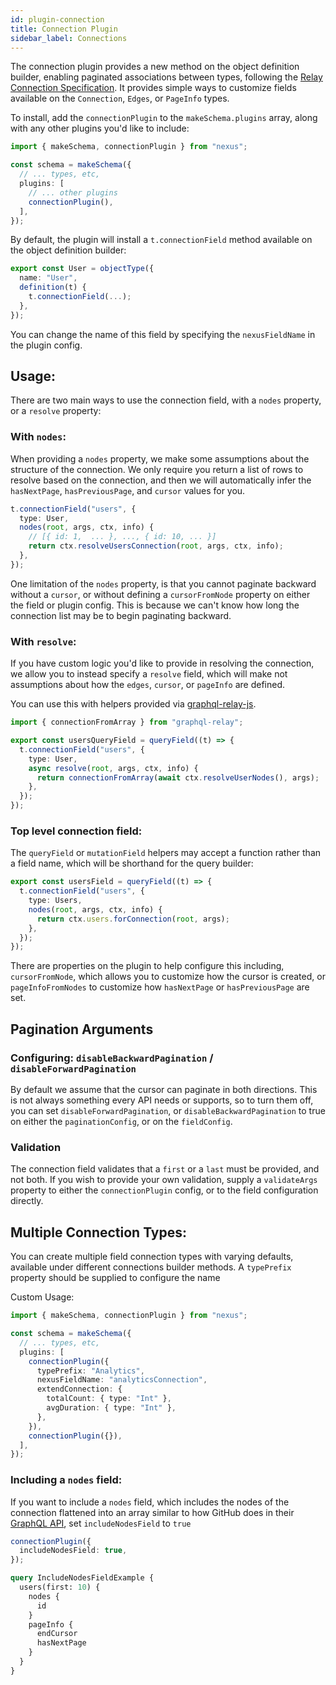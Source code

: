 ```yaml
---
id: plugin-connection
title: Connection Plugin
sidebar_label: Connections
---
```


The connection plugin provides a new method on the object definition builder, enabling paginated associations between types, following the [Relay Connection Specification](https://facebook.github.io/relay/graphql/connections.htm#sec-Node). It provides simple ways to customize fields available on the `Connection`, `Edges`, or `PageInfo` types.

To install, add the `connectionPlugin` to the `makeSchema.plugins` array, along with any other plugins
you'd like to include:

```ts
import { makeSchema, connectionPlugin } from "nexus";

const schema = makeSchema({
  // ... types, etc,
  plugins: [
    // ... other plugins
    connectionPlugin(),
  ],
});
```

By default, the plugin will install a `t.connectionField` method available on the object definition builder:

```ts
export const User = objectType({
  name: "User",
  definition(t) {
    t.connectionField(...);
  },
});
```

You can change the name of this field by specifying the `nexusFieldName` in the plugin config.

## Usage:

There are two main ways to use the connection field, with a `nodes` property, or a `resolve` property:

### With `nodes`:

When providing a `nodes` property, we make some assumptions about the structure of the connection. We only
require you return a list of rows to resolve based on the connection, and then we will automatically infer the `hasNextPage`, `hasPreviousPage`, and `cursor` values for you.

```ts
t.connectionField("users", {
  type: User,
  nodes(root, args, ctx, info) {
    // [{ id: 1,  ... }, ..., { id: 10, ... }]
    return ctx.resolveUsersConnection(root, args, ctx, info);
  },
});
```

One limitation of the `nodes` property, is that you cannot paginate backward without a `cursor`, or without defining a `cursorFromNode` property on either the field or plugin config. This is because we can't know how long the connection list may be to begin paginating backward.

### With `resolve`:

If you have custom logic you'd like to provide in resolving the connection, we allow you to instead specify a `resolve` field, which will make not assumptions about how the `edges`, `cursor`, or `pageInfo` are defined.

You can use this with helpers provided via [graphql-relay-js](https://github.com/graphql/graphql-relay-js).

```ts
import { connectionFromArray } from "graphql-relay";

export const usersQueryField = queryField((t) => {
  t.connectionField("users", {
    type: User,
    async resolve(root, args, ctx, info) {
      return connectionFromArray(await ctx.resolveUserNodes(), args);
    },
  });
});
```

### Top level connection field:

The `queryField` or `mutationField` helpers may accept a function rather than a field name, which will be shorthand for the query builder:

```ts
export const usersField = queryField((t) => {
  t.connectionField("users", {
    type: Users,
    nodes(root, args, ctx, info) {
      return ctx.users.forConnection(root, args);
    },
  });
});
```

There are properties on the plugin to help configure this including, `cursorFromNode`, which allows you to customize how the cursor is created, or `pageInfoFromNodes` to customize how `hasNextPage` or `hasPreviousPage` are set.

## Pagination Arguments

### Configuring: `disableBackwardPagination` / `disableForwardPagination`

By default we assume that the cursor can paginate in both directions. This is not always something every
API needs or supports, so to turn them off, you can set `disableForwardPagination`, or `disableBackwardPagination` to
true on either the `paginationConfig`, or on the `fieldConfig`.

### Validation

The connection field validates that a `first` or a `last` must be provided, and not both. If you wish to
provide your own validation, supply a `validateArgs` property to either the `connectionPlugin` config, or
to the field configuration directly.

## Multiple Connection Types:

You can create multiple field connection types with varying defaults, available under different connections builder methods. A `typePrefix` property should be supplied to configure the name

Custom Usage:

```ts
import { makeSchema, connectionPlugin } from "nexus";

const schema = makeSchema({
  // ... types, etc,
  plugins: [
    connectionPlugin({
      typePrefix: "Analytics",
      nexusFieldName: "analyticsConnection",
      extendConnection: {
        totalCount: { type: "Int" },
        avgDuration: { type: "Int" },
      },
    }),
    connectionPlugin({}),
  ],
});
```

### Including a `nodes` field:

If you want to include a `nodes` field, which includes the nodes of the connection flattened into an array similar to how GitHub does in their [GraphQL API](https://developer.github.com/v4/), set `includeNodesField` to `true`

```ts
connectionPlugin({
  includeNodesField: true,
});
```

```graphql
query IncludeNodesFieldExample {
  users(first: 10) {
    nodes {
      id
    }
    pageInfo {
      endCursor
      hasNextPage
    }
  }
}
```
